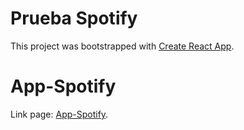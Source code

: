 # Prueba Spotify

This project was bootstrapped with [Create React App](https://github.com/facebook/create-react-app).

# App-Spotify

Link page: [App-Spotify](https://app-spotify-bex.surge.sh/). 

